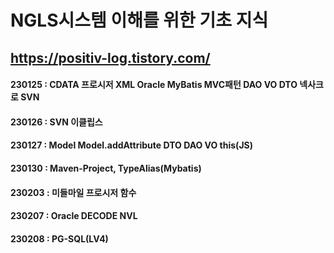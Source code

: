 # NGLS시스템 이해를 위한 기초 지식
## https://positiv-log.tistory.com/

#### 230125 : CDATA 프로시저 XML Oracle MyBatis MVC패턴 DAO VO DTO 넥사크로 SVN
#### 230126 : SVN 이클립스 
#### 230127 : Model Model.addAttribute DTO DAO VO this(JS)
#### 230130 : Maven-Project, TypeAlias(Mybatis)
#### 230203 : 미들마일 프로시저 함수
#### 230207 : Oracle DECODE NVL
#### 230208 : PG-SQL(LV4)
